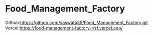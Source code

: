 # Food_Management_Factory
Github:https://github.com/saswata35/Food_Management_Factory.git
Vercel:https://food-management-factory-rrrf.vercel.app/
